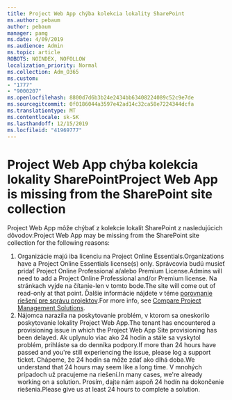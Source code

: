 ```yaml
---
title: Project Web App chýba kolekcia lokality SharePoint
ms.author: pebaum
author: pebaum
manager: pamg
ms.date: 4/09/2019
ms.audience: Admin
ms.topic: article
ROBOTS: NOINDEX, NOFOLLOW
localization_priority: Normal
ms.collection: Adm_O365
ms.custom:
- "1777"
- "9000207"
ms.openlocfilehash: 8800d7d6b3b24e2434bb63408224089c52c9e7de
ms.sourcegitcommit: 0f0186044a3597e42ad14c32ca58e7224344dcfa
ms.translationtype: MT
ms.contentlocale: sk-SK
ms.lasthandoff: 12/15/2019
ms.locfileid: "41969777"
---
```

# <a name="project-web-app-is-missing-from-the-sharepoint-site-collection"></a><span data-ttu-id="0535d-102">Project Web App chýba kolekcia lokality SharePoint</span><span class="sxs-lookup"><span data-stu-id="0535d-102">Project Web App is missing from the SharePoint site collection</span></span>

<span data-ttu-id="0535d-103">Project Web App môže chýbať z kolekcie lokalít SharePoint z nasledujúcich dôvodov:</span><span class="sxs-lookup"><span data-stu-id="0535d-103">Project Web App may be missing from the SharePoint site collection for the following reasons:</span></span>

1. <span data-ttu-id="0535d-104">Organizácie majú iba licenciu na Project Online Essentials.</span><span class="sxs-lookup"><span data-stu-id="0535d-104">Organizations have a Project Online Essentials license(s) only.</span></span> <span data-ttu-id="0535d-105">Správcovia budú musieť pridať Project Online Professional a/alebo Premium License.</span><span class="sxs-lookup"><span data-stu-id="0535d-105">Admins will need to add a Project Online Professional and/or Premium license.</span></span> <span data-ttu-id="0535d-106">Na stránkach vyjde na čítanie-len v tomto bode.</span><span class="sxs-lookup"><span data-stu-id="0535d-106">The site will come out of read-only at that point.</span></span> <span data-ttu-id="0535d-107">Ďalšie informácie nájdete v téme [porovnanie riešení pre správu projektov](https://products.office.com/project/compare-microsoft-project-management-software?tab=1).</span><span class="sxs-lookup"><span data-stu-id="0535d-107">For more info, see [Compare Project Management Solutions](https://products.office.com/project/compare-microsoft-project-management-software?tab=1).</span></span>
2. <span data-ttu-id="0535d-108">Nájomca narazila na poskytovanie problém, v ktorom sa oneskorilo poskytovanie lokality Project Web App.</span><span class="sxs-lookup"><span data-stu-id="0535d-108">The tenant has encountered a provisioning issue in which the Project Web App Site provisioning has been delayed.</span></span> <span data-ttu-id="0535d-109">Ak uplynulo viac ako 24 hodín a stále sa vyskytol problém, prihláste sa do denníka podpory.</span><span class="sxs-lookup"><span data-stu-id="0535d-109">If more than 24 hours have passed and you're still experiencing the issue, please log a support ticket.</span></span> <span data-ttu-id="0535d-110">Chápeme, že 24 hodín sa môže zdať ako dlhá doba.</span><span class="sxs-lookup"><span data-stu-id="0535d-110">We understand that 24 hours may seem like a long time.</span></span> <span data-ttu-id="0535d-111">V mnohých prípadoch už pracujeme na riešení.</span><span class="sxs-lookup"><span data-stu-id="0535d-111">In many cases, we're already working on a solution.</span></span> <span data-ttu-id="0535d-112">Prosím, dajte nám aspoň 24 hodín na dokončenie riešenia.</span><span class="sxs-lookup"><span data-stu-id="0535d-112">Please give us at least 24 hours to complete a solution.</span></span>
